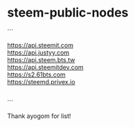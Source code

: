 # steem-public-nodes


´´´

https://api.steemit.com
<br>
https://api.justyy.com
<br>
https://api.steem.bts.tw
<br>
https://api.steemitdev.com
<br>
https://s2.61bts.com
<br>
https://steemd.privex.io

<br>
´´´


Thank ayogom for list!
